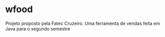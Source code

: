 # wfood
Projeto proposto pela Fatec Cruzeiro. Uma ferramenta de vendas feita em Java para o segundo semestre
